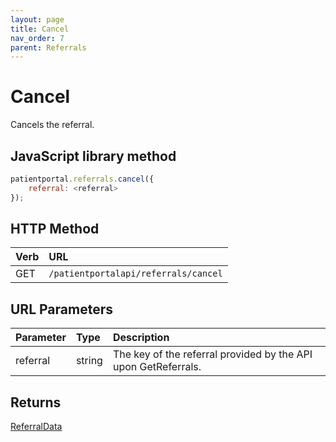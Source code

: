 ```yaml
---
layout: page
title: Cancel
nav_order: 7
parent: Referrals
---
```


# Cancel

Cancels the referral.

## JavaScript library method

```javascript
patientportal.referrals.cancel({
    referral: <referral>
});
```

## HTTP Method

| Verb | URL                                               |
|:-----|:--------------------------------------------------|
| GET | `/patientportalapi/referrals/cancel` |

## URL Parameters

| Parameter | Type   | Description                                                 |
|:----------|:-------|:------------------------------------------------------------|
| referral | string | The key of the referral provided by the API upon GetReferrals. |

## Returns

[ReferralData](../objects-and-data-types/referraldata)
